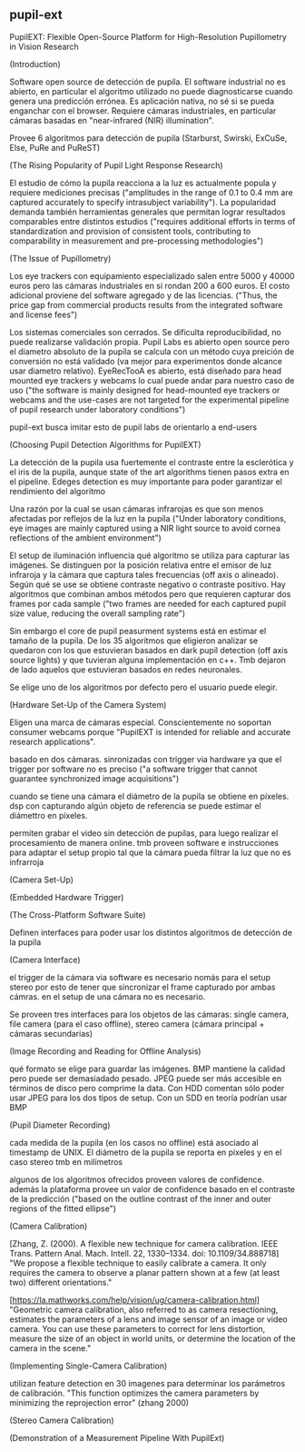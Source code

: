 ## pupil-ext

PupilEXT: Flexible Open-Source Platform for High-Resolution Pupillometry in Vision Research

(Introduction)

Software open source de detección de pupila.
El software industrial no es abierto, en particular el algoritmo utilizado no
puede diagnosticarse cuando genera una predicción errónea.
Es aplicación nativa, no sé si se pueda enganchar con el browser.
Requiere cámaras industriales, en particular cámaras basadas en "near-infrared (NIR) illumination".

Provee 6 algoritmos para detección de pupila (Starburst, Swirski, ExCuSe, Else, PuRe and PuReST)

(The Rising Popularity of Pupil Light Response Research)

El estudio de cómo la pupila reacciona a la luz es actualmente popula y requiere
mediciones precisas ("amplitudes in the range of 0.1 to 0.4 mm are captured
accurately to specify intrasubject variability").
La popularidad demanda también herramientas generales que permitan lograr
resultados comparables entre distintos estudios ("requires additional efforts in
terms of standardization and provision of consistent tools, contributing to
comparability in measurement and pre-processing methodologies")

(The Issue of Pupillometry)

Los eye trackers con equipamiento especializado salen entre 5000 y 40000 euros
pero las cámaras industriales en sí rondan 200 a 600 euros. El costo adicional
proviene del software agregado y de las licencias. ("Thus, the price gap from
commercial products results from the integrated software and license fees")

Los sistemas comerciales son cerrados. Se dificulta reproducibilidad, no puede
realizarse validación propia.
Pupil Labs es abierto open source pero el diametro absoluto de la pupila se
calcula con un método cuya preición de conversión no está validado (va mejor
para experimentos donde alcance usar diametro relativo).
EyeRecTooA es abierto, está diseñado para head mounted eye trackers y webcams lo
cual puede andar para nuestro caso de uso ("the software is mainly designed for
head-mounted eye trackers or webcams and the use-cases are not targeted for the
experimental pipeline of pupil research under laboratory conditions")

pupil-ext busca imitar esto de pupil labs de orientarlo a end-users

(Choosing Pupil Detection Algorithms for PupilEXT)

La detección de la pupila usa fuertemente el contraste entre la esclerótica y el
iris de la pupila, aunque state of the art algorithms tienen pasos extra en el
pipeline.
Edeges detection es muy importante para poder garantizar el rendimiento del
algoritmo

Una razón por la cual se usan cámaras infrarojas es que son menos afectadas por
reflejos de la luz en la pupila ("Under laboratory conditions, eye images are
mainly captured using a NIR light source to avoid cornea reflections of the
ambient environment")

El setup de iluminación influencia qué algoritmo se utiliza para capturar las
imágenes. Se distinguen por la posición relativa entre el emisor de luz
infraroja y la cámara que captura tales frecuencias (off axis o alineado).
Según qué se use se obtiene contraste negativo o contraste positivo. Hay
algoritmos que combinan ambos métodos pero que requieren capturar dos frames
por cada sample ("two frames are needed for each captured pupil size value,
reducing the overall sampling rate")

Sin embargo el core de pupil peasurment systems está en estimar el tamaño de la
pupila. De los 35 algoritmos que eligieron analizar se quedaron con los que
estuvieran basados en dark pupil detection (off axis source lights) y que
tuvieran alguna implementación en c++. Tmb dejaron de lado aquelos que
estuvieran basados en redes neuronales.

Se elige uno de los algoritmos por defecto pero el usuario puede elegir.

(Hardware Set-Up of the Camera System)

Eligen una marca de cámaras especial. Conscientemente no soportan consumer
webcams porque "PupilEXT is intended for reliable and accurate research
applications".

basado en dos cámaras. sinronizadas con trigger via hardware ya que el trigger
por software no es preciso ("a software trigger that cannot guarantee
synchronized image acquisitions")

cuando se tiene una cámara el diámetro de la pupila se obtiene en píxeles. dsp
con capturando algún objeto de referencia se puede estimar el diámettro en
píxeles.

permiten grabar el video sin detección de pupilas, para luego realizar el
procesamiento de manera online. tmb proveen software e instrucciones para
adaptar el setup propio tal que la cámara pueda filtrar la luz que no es
infrarroja

(Camera Set-Up)

(Embedded Hardware Trigger)

(The Cross-Platform Software Suite)

Definen interfaces para poder usar los distintos algoritmos de detección de la
pupila

(Camera Interface)

el trigger de la cámara via software es necesario nomás para el setup stereo
por esto de tener que sincronizar el frame capturado por ambas cámras. en el
setup de una cámara no es necesario.

Se proveen tres interfaces para los objetos de las cámaras: single camera, file
camera (para el caso offline), stereo camera (cámara principal + cámaras
secundarias)

(Image Recording and Reading for Offline Analysis)

qué formato se elige para guardar las imágenes. BMP mantiene la calidad pero
puede ser demasiadado pesado. JPEG puede ser más accesible en términos de disco
pero comprime la data.  Con HDD comentan sólo poder usar JPEG para los dos
tipos de setup. Con un SDD en teoría podrían usar BMP

(Pupil Diameter Recording)

cada medida de la pupila (en los casos no offline) está asociado al timestamp
de UNIX. El diámetro de la pupila se reporta en píxeles y en el caso stereo tmb
en milímetros

algunos de los algoritmos ofrecidos proveen valores de confidence. además la
plataforma provee un valor de confidence basado en el contraste de la
predicción ("based on the outline contrast of the inner and outer regions of
the fitted ellipse")

(Camera Calibration)

[Zhang, Z. (2000). A flexible new technique for camera calibration. IEEE Trans. Pattern Anal. Mach. Intell. 22, 1330–1334. doi: 10.1109/34.888718]
"We propose a flexible technique to easily calibrate a camera. It only requires
the camera to observe a planar pattern shown at a few (at least two) different
orientations."

[https://la.mathworks.com/help/vision/ug/camera-calibration.html]
"Geometric camera calibration, also referred to as camera resectioning,
estimates the parameters of a lens and image sensor of an image or video
camera. You can use these parameters to correct for lens distortion, measure
the size of an object in world units, or determine the location of the camera
in the scene."

(Implementing Single-Camera Calibration)

utilizan feature detection en 30 imagenes para determinar los parámetros de
calibración. "This function optimizes the camera parameters by minimizing the
reprojection error" (zhang 2000)

(Stereo Camera Calibration)

(Demonstration of a Measurement Pipeline With PupilExt)
